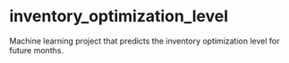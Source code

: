 # inventory_optimization_level
Machine learning project that predicts the inventory optimization level for future months.
